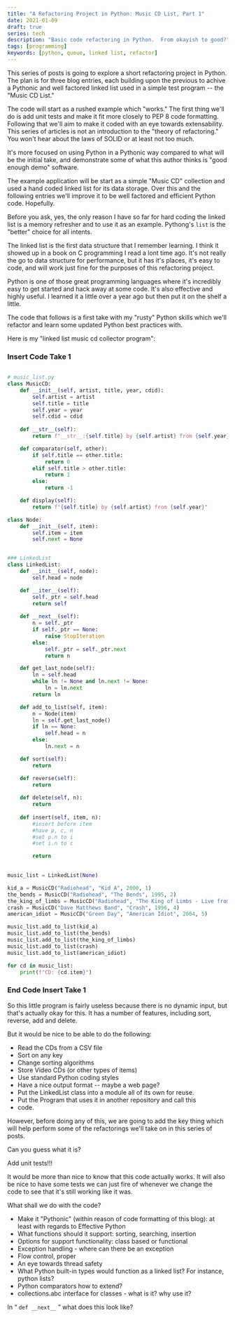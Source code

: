 ```yaml
---
title: "A Refactoring Project in Python: Music CD List, Part 1"
date: 2021-01-09
draft: true
series: tech
description: "Basic code refactoring in Python.  From okayish to good?"
tags: [programming]
keywords: [python, queue, linked list, refactor]
---
```


This series of posts is going to explore a short refactoring project
in Python.  The plan is for three blog entries, each building upon the
previous to achive a Pythonic and well factored linked list used in a
simple test program -- the "Music CD List."

The code will start as a rushed example which "works."  The first
thing we'll do is add unit tests and make it fit more closely to PEP 8
code formatting.  Following that we'll aim to make it coded with an
eye towards extensability.  This series of articles is not an
introduction to the "theory of refactoring."  You won't hear about the
laws of SOLID or at least not too much.

It's more focused on using Python in a Pythonic way compared to what
will be the initial take, and demonstrate some of what this author
thinks is "good enough demo" software.

The example application will be start as a simple "Music CD"
collection and used a hand coded linked list for its data storage.
Over this and the following entries we'll improve it to be well
factored and efficient Python code.  Hopefully.

Before you ask, yes, the only reason I have so far for hard coding the
linked list is a memory refresher and to use it as an example.
Pythong's `list` is the "better" choice for all intents.

The linked list is the first data structure that I remember learning.
I think it showed up in a book on C programming I read a lont time
ago.  It's not really the go to data structure for performance, but it
has it's places, it's easy to code, and will work just fine for the
purposes of this refactoring project.

Python is one of those great programming languages where it's
incredibly easy to get started and hack away at some code.  It's
also effective and highly useful.  I learned it a little over a year
ago but then put it on the shelf a little.

The code that follows is a first take with my "rusty" Python skills
which we'll refactor and learn some updated Python best practices
with.

Here is my "linked list music cd collector program":

### Insert Code Take 1 ###
```Python

# music_list.py
class MusicCD:
    def __init__(self, artist, title, year, cdid):
        self.artist = artist
        self.title = title 
        self.year = year
        self.cdid = cdid
    
    def __str__(self):
        return f"__str__:{self.title} by {self.artist} from {self.year}"

    def comparator(self, other):
        if self.title == other.title:
            return 0
        elif self.title > other.title:
            return 1
        else:
            return -1

    def display(self):
        return f"{self.title} by {self.artist} from {self.year}"

class Node:
    def __init__(self, item):
        self.item = item
        self.next = None


### LinkedList
class LinkedList:
    def __init__(self, node):
        self.head = node

    def __iter__(self):
        self._ptr = self.head
        return self
    
    def __next__(self):
        n = self._ptr
        if self._ptr == None:
            raise StopIteration
        else:
            self._ptr = self._ptr.next
            return n

    def get_last_node(self):
        ln = self.head
        while ln != None and ln.next != None:
            ln = ln.next
        return ln

    def add_to_list(self, item):
        n = Node(item)
        ln = self.get_last_node()
        if ln == None:
            self.head = n
        else:
            ln.next = n

    def sort(self):
        return 

    def reverse(self):
        return
    
    def delete(self, n):
        return 
    
    def insert(self, item, n):
        #insert before item
        #have p, c, n
        #set p.n to i
        #set i.n to c

        return
        

music_list = LinkedList(None)

kid_a = MusicCD("Radiohead", "Kid A", 2000, 1)
the_bends = MusicCD("Radiohead", "The Bends", 1995, 2)
the_king_of_limbs = MusicCD("Radiohead", "The King of Limbs - Live from the Basement", 2011, 3)
crash = MusicCD("Dave Matthews Band", "Crash", 1996, 4)
american_idiot = MusicCD("Green Day", "American Idiot", 2004, 5)

music_list.add_to_list(kid_a)
music_list.add_to_list(the_bends)
music_list.add_to_list(the_king_of_limbs)
music_list.add_to_list(crash)
music_list.add_to_list(american_idiot)

for cd in music_list:
    print(f"CD: {cd.item}")
```

### End Code Insert Take 1 ###


So this little program is fairly useless because there is no dynamic
input, but that's actually okay for this.  It has a number of
features, including sort, reverse, add and delete.

But it would be nice to be able to do the following:

* Read the CDs from a CSV file
* Sort on any key
* Change sorting algorithms
* Store Video CDs (or other types of items)
* Use standard Python coding styles
* Have a nice output format -- maybe a web page?
* Put the LinkedList class into a module all of its own for reuse.
* Put the Program that uses it in another repository and call this
* code.

However, before doing any of this, we are going to add the key thing
which will help perform some of the refactorings we'll take on in this
series of posts.

Can you guess what it is?

Add unit tests!!!

It would be more than nice to know that this code actually works.  It
will also be nice to have some tests we can just fire of whenever we
change the code to see that it's still working like it was.



What shall we do with the code?

* Make it "Pythonic" (within reason of code formatting of this blog):
at least with regards to Effective Python
* What functions should it support: sorting, searching, insertion
* Options for support functionality: class based or functional
* Exception handling - where can there be an exception
* Flow control, proper
* An eye towards thread safety
* What Python built-in types would function as a linked list?  For
instance, python lists?
* Python comparators how to extend?
* collections.abc interface for classes - what is it? why use it?

In <q> `def __next__` </q> what does this look like?

